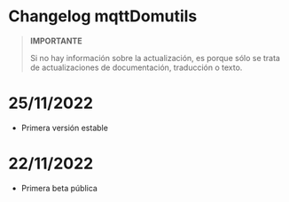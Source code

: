 # Changelog mqttDomutils

>**IMPORTANTE**
>
>Si no hay información sobre la actualización, es porque sólo se trata de actualizaciones de documentación, traducción o texto.

# 25/11/2022

- Primera versión estable

# 22/11/2022

- Primera beta pública
